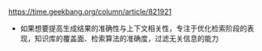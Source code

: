 https://time.geekbang.org/column/article/821921

- 如果想要提高生成结果的准确性与上下文相关性，专注于优化检索阶段的表现，知识库的覆盖面、检索算法的准确度，过滤无关信息的能力

